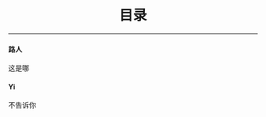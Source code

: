 <!-- # 知识库 -->
<div align="center">

<h1>目录</h1>

</div>

---

<!-- chat:start -->

#### **路人**

这是哪

#### **Yi**

不告诉你

<!-- chat:end -->

